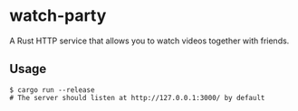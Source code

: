 # watch-party

A Rust HTTP service that allows you to watch videos together with friends.

## Usage

```shell
$ cargo run --release
# The server should listen at http://127.0.0.1:3000/ by default
```
